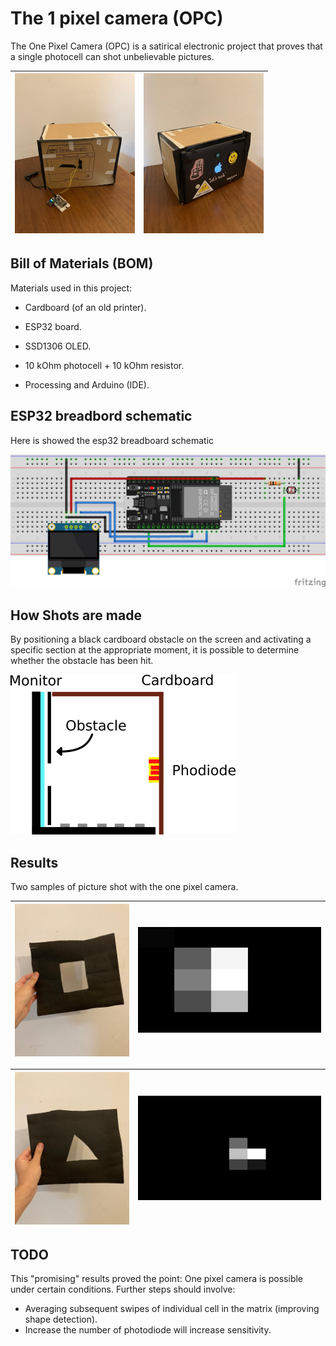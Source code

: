 # The 1 pixel camera (OPC)

The One Pixel Camera (OPC) is a satirical electronic project that proves that a single photocell can shot unbelievable pictures.

| <img src="./img/front.jpeg" alt="Front" style="zoom:25%;" /> | <img src="./img/back.jpeg" alt="Back" style="zoom:25%;" /> |
| ------------------------------------------------------------ | ---------------------------------------------------------- |



## Bill of Materials (BOM)

Materials used in this project:

* Cardboard (of an old printer).

* ESP32 board.

* SSD1306 OLED.

* 10 kOhm photocell + 10 kOhm resistor.

* Processing and Arduino (IDE).

  

## ESP32 breadbord schematic

Here is showed the esp32 breadboard schematic

<img src="./img/1_pix_camera_bb.png" alt="breadboard" style="zoom:50%;" />

## How Shots are made

By positioning a black cardboard obstacle on the screen and activating a specific section at the appropriate moment, it is possible to determine whether the obstacle has been hit.



<img src="./img/scheme.png" alt="scheme" style="zoom:50%;" />



## Results

Two samples of picture shot with the one pixel camera.

| <img src="./img/square_probe.jpeg" alt="Square probe" style="zoom:25%;" /> | <img src="./img/square_result.png" alt="Square probe" style="zoom:30%;" /> |
| ------------------------------------------------------------ | ------------------------------------------------------------ |



| <img src="./img/triangle_probe.jpeg" alt="Square probe" style="zoom:25%;" /> | <img src="./img/triangle_result.png" alt="Square probe" style="zoom:30%;" /> |
| ------------------------------------------------------------ | ------------------------------------------------------------ |



## TODO

This "promising" results proved the point: One pixel camera is possible under certain conditions. Further steps should involve:

* Averaging subsequent swipes of individual cell in the matrix (improving shape detection).
* Increase the number of photodiode will increase sensitivity.

